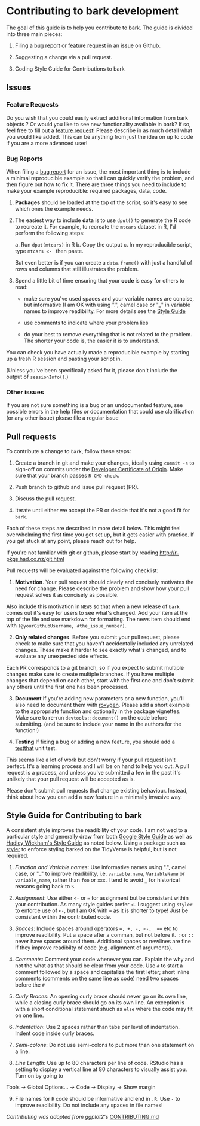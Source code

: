 # Contributing to bark development

The goal of this guide is to help you contribute to bark. The guide is divided into three main pieces:

1. Filing a [bug report](https://github.com/merliseclyde/bark/issues/new?template=bug_report.md) or [feature request](https://github.com/merliseclyde/bark/issues/new?template=feature_request.md) in an issue on Github.

2. Suggesting a change via a pull request.

3. Coding Style Guide for Contributions to bark

## Issues

### Feature Requests

Do you wish that you could easily extract additional information from bark objects ?  Or would you like to see new functionality available in bark?   If so, feel free to fill out a [feature request](https://github.com/merliseclyde/bark/issues/new?template=feature_request.md)! Please describe in as much detail what you would like added.  This can be  anything from just the idea on up to code if you are a  more advanced user!    

### Bug Reports

When filing a [bug report](https://github.com/merliseclyde/bark/issues/new?template=bug_report.md) for an issue, the most important thing is to include a minimal reproducible example so that I can quickly verify the problem, and then figure out how to fix it. There are three things you need to include to make your example reproducible: required packages, data, code.

1.  **Packages** should be loaded at the top of the script, 
so it's easy to see which ones the example needs.

2.  The easiest way to include **data** is to use `dput()` to generate the R code
    to recreate it. For example, to recreate the `mtcars` dataset in R,
    I'd perform the following steps:

       a. Run `dput(mtcars)` in R
       b. Copy the output
       c. In my reproducible script, type `mtcars <- ` then paste.

    But even better is if you can create a `data.frame()` with just a handful
    of rows and columns that still illustrates the problem.

3.  Spend a little bit of time ensuring that your **code** is easy for others to
    read:

    * make sure you've used spaces and your variable names are concise,
    but informative (I am OK with using ".", camel case or "_" in variable names to improve
    readibility.  For more details see the [Style Guide](STYLE_GUIDE.html)

    * use comments to indicate where your problem lies

    * do your best to remove everything that is not related to the problem.
     The shorter your code is, the easier it is to understand.

You can check you have actually made a reproducible example by starting up a fresh R session and pasting your script in.

(Unless you've been specifically asked for it, please don't include the output of `sessionInfo()`.)

### Other issues

If you are not sure something is a bug or an undocumented feature, see possible errors in the help files or documentation that could use clarification (or any other issue) please file a regular issue

## Pull requests

To contribute a change to `bark`, follow these steps:

1. Create a branch in git and make your changes, ideally using `commit -s` to sign-off on commits  under the [Developer Certificate of Origin](https://developercertificate.org).  Make sure that your branch passes `R CMD check`. 

2. Push branch to github and issue pull request (PR).

3. Discuss the pull request.

4. Iterate until either we accept the PR or decide that it's not
   a good fit for `bark`.

Each of these steps are described in more detail below. This might feel overwhelming the first time you get set up, but it gets easier with practice. If you get stuck at any point, please reach out for help.

If you're not familiar with git or github, please start by reading <http://r-pkgs.had.co.nz/git.html>


Pull requests will be evaluated against the following checklist:

1.  __Motivation__. Your pull request should clearly and concisely
motivates the need for change. Please describe the problem and show
how your pull request solves it as concisely as possible.

Also include this motivation in `NEWS` so that when a new release of
`bark` comes out it's easy for users to see what's changed. Add your
item at the top of the file and use markdown for formatting. The
news item should end with `(@yourGithubUsername, #the_issue_number)`.

2.  __Only related changes__. Before you submit your pull request,
please check to make sure that you haven't accidentally included any
unrelated  changes. These make it harder to see exactly what's changed,
and to evaluate any unexpected side effects.

  Each PR corresponds to a git branch, so if you expect to submit
  multiple changes make sure to create multiple branches. If you have
  multiple changes that depend on each other, start with the first one
  and don't submit any others until the first one has been processed.


3.  __Document__ If you're adding new parameters or a new function,
you'll also need to document them with [roxygen](https://github.com/klutometis/roxygen).   Please add a short
example to the appropriate function and optionally in the package vignettes. Make sure to re-run `devtools::document()` on the code before submitting.  (and be sure to include your name in the authors for the function!)


4.  __Testing__ If fixing a bug or adding a new feature, you should add a [testthat](https://github.com/hadley/testthat) unit test.



This seems like a lot of work but don't worry if your pull request isn't perfect. It's a learning process and I will be on hand to help you out. A pull request is a process, and unless you've submitted a few in the past it's unlikely that your pull request will be accepted as is.

Please don't submit pull requests that change existing behaviour. Instead, think about how you can add a new feature in a minimally invasive way.


## Style Guide for Contributing to bark

A consistent style improves the readibility of your code.
I am not wed to a particular style and generally draw from both 
[Google Style Guide](https://google.github.io/styleguide/Rguide.xml) as well as
[Hadley Wickham's Style Guide](http://adv-r.had.co.nz/Style.html) as noted 
below.  Using a package such as [styler](http://styler.r-lib.org)  to 
enforce styling barked on the TidyVerse is helpful, but is not required.

1. *Function and Variable names*: Use informative  names using ".", camel case,
or "_" to improve readibility, i.e. `variable.name`, `VariableName` or
`variable_name`, rather than `foo` or `xxx`.  I tend to avoid `_` for historical
reasons going back to `S`.  

2. *Assignment*: Use either  `<-`  or `=` for assignment but be consistent
within your contribution.  As many style guides prefer `<-` I suggest using
`styler` to enforce use of `<-`, but I
am OK with `=` as it is shorter to type!  Just be consistent within the contributed code.

3. *Spaces*: Include spaces around operators `=, +, -, <-,  ==` etc to improve
readibility.  Put a space after a comman, but not before it.   `:` or `::` never
have spaces around them.  Additional spaces or newlines are fine if they
improve readibilty of code (e.g. aligmnent of arguments).

4. *Comments*: Comment your code whenever you can. Explain the why and not the
what as that should be clear from your code. Use `#` to start a comment followed
by a space and capitalize the first letter; short inline comments (comments on 
the same line as code) need two spaces before the `#`

5.  *Curly Braces*:  An opening curly brace should never go on its own line,
while a closing curly brace should go on its own line.  An exception is with a
short conditional statement shuch as `else` where the code may fit on one line.

6.  *Indentation*:  Use 2 spaces rather than tabs per level of indentation. 
Indent code inside  curly braces.

7.  *Semi-colons*: Do not use semi-colons to put more than one statement on a
line.

8. *Line Length*:  Use up to 80 characters per line of code. RStudio has a 
setting to display a vertical line at 80 characters to visually assist you.
Turn on by going to

  Tools -> Global Options… -> Code -> Display -> Show margin
  
9.  File names for `R` code should be informative and end in `.R`.  Use `-` to improve readibility. Do not include any spaces in file names!   
  


_Contributing was adopted from ggplot2's_
[CONTRIBUTING.md](https://github.com/tidyverse/ggplot2/blob/master/CONTRIBUTING.md)
